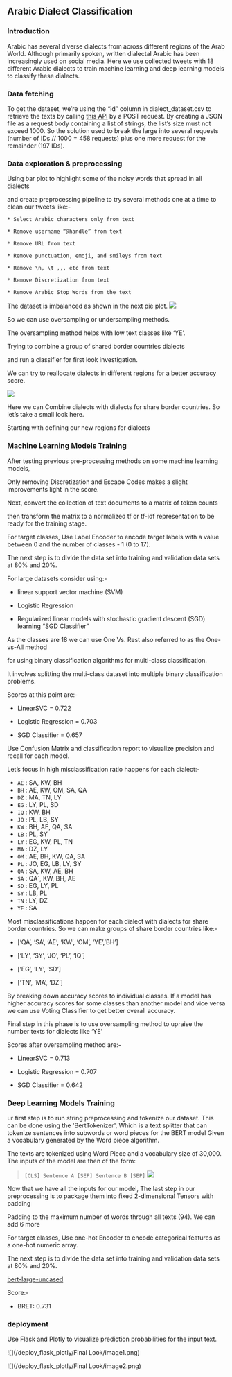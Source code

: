## Arabic Dialect Classification



### Introduction

Arabic has several diverse dialects from across different regions of the Arab World. Although primarily spoken, written dialectal Arabic has been increasingly used on social media. Here we use collected tweets with 18 different Arabic dialects to train machine learning and deep learning models to classify these dialects.



### Data fetching 

To get the dataset, we’re using the “id” column in dialect_dataset.csv to retrieve the texts by calling [this API](https://recruitment.aimtechnologies.co/ai-tasks) by a POST request. By creating a JSON file as a request body containing a list of strings, the list’s size must not exceed 1000. So the solution used to break the large into several requests (number of IDs // 1000 = 458 requests) plus one more request for the remainder (197 IDs).




### Data exploration & preprocessing
Using bar plot to highlight some of the noisy words that spread in all dialects 

and create preprocessing pipeline to try several methods one at a time to clean our tweets like:-

    * Select Arabic characters only from text

    * Remove username “@handle” from text

    * Remove URL from text

    * Remove punctuation, emoji, and smileys from text

    * Remove \n, \t ,,, etc from text

    * Remove Discretization from text

    * Remove Arabic Stop Words from the text
    
The dataset is imbalanced as shown in the next pie plot. 
![](/images/pie.png)

So we can use oversampling or undersampling methods. 

The oversampling method helps with low text classes like ‘YE’.

Trying to combine a group of shared border countries dialects 

and run a classifier for first look investigation. 

We can try to reallocate dialects in different regions for a better accuracy score.

![](/images/cm.png)

Here we can Combine dialects with dialects for share border countries. So let’s take a small look here.

Starting with defining our new regions for dialects




### Machine Learning Models Training
After testing previous pre-processing methods on some machine learning models, 

Only removing Discretization and Escape Codes makes a slight improvements light in the score.

Next, convert the collection of text documents to a matrix of token counts

then transform the matrix to a normalized tf or tf-idf representation to be ready for the training stage. 

For target classes, Use Label Encoder to encode target labels with a value between 0 and the number of classes - 1 (0 to 17).

The next step is to divide the data set into training and validation data sets at 80% and 20%.

For large datasets consider using:-

  - linear support vector machine (SVM)

  - Logistic Regression 

  - Regularized linear models with stochastic gradient descent (SGD) learning “SGD Classifier”

As the classes are 18 we can use One Vs. Rest also referred to as the One-vs-All method 

for using binary classification algorithms for multi-class classification.

It involves splitting the multi-class dataset into multiple binary classification problems.

Scores at this point are:-

  - LinearSVC = 0.722

  - Logistic Regression = 0.703

  - SGD Classifier  = 0.657

Use Confusion Matrix and classification report to visualize precision and recall for each model.

Let’s focus in high misclassification ratio happens for each dialect:-

- `AE` :  SA, KW, BH
- `BH` :  AE, KW, OM, SA, QA
- `DZ` :  MA, TN, LY
- `EG` :  LY, PL, SD
- `IQ` :  KW, BH
- `JO` :  PL, LB, SY
- `KW` :  BH, AE, QA, SA
- `LB` :  PL, SY
- `LY` :  EG, KW, PL, TN
- `MA` :  DZ, LY
- `OM` :  AE, BH, KW, QA, SA
- `PL` :  JO, EG, LB, LY, SY
- `QA` :  SA, KW, AE, BH
- `SA` :  QA`, KW, BH, AE
- `SD` :  EG, LY, PL
- `SY` :  LB, PL
- `TN` :  LY, DZ
- `YE` :  SA

Most misclassifications happen for each dialect with dialects for share border countries. So we can make groups of share border countries like:-

- [‘QA’, ‘SA’, ‘AE’, ‘KW’, ‘OM’, ‘YE’,’BH’]

- [‘LY’, ‘SY’, ‘JO’, ‘PL’, ‘IQ’]

- [‘EG’, ‘LY’, ‘SD’]

- [‘TN’, ‘MA’, ‘DZ’]

By breaking down accuracy scores to individual classes. If a model has higher accuracy scores for some classes than another model and vice versa we can use Voting Classifier to get better overall accuracy.

Final step in this phase is to use oversampling method to upraise the number texts for dialects like ‘YE’

Scores after oversampling method are:-

  - LinearSVC = 0.713

  - Logistic Regression = 0.707

  - SGD Classifier  = 0.642


### Deep Learning Models Training

ur first step is to run string preprocessing and tokenize our dataset. 
This can be done using the 'BertTokenizer', 
Which is a text splitter that can tokenize sentences into subwords or word pieces for the BERT model
Given a vocabulary generated by the Word piece algorithm.

The texts are tokenized using Word Piece and a vocabulary size of 30,000. 
The inputs of the model are then of the form:

> `[CLS] Sentence A [SEP] Sentence B [SEP]`
![](https://miro.medium.com/max/1400/0*m_kXt3uqZH9e7H4w.png)

Now that we have all the inputs for our model,
The last step in our preprocessing is to package them into fixed 2-dimensional Tensors with padding

Padding to the maximum number of words through all texts (94).
We can add 6 more 

For target classes, Use one-hot Encoder to encode categorical features as a one-hot numeric array.

The next step is to divide the data set into training and validation data sets at 80% and 20%.


[bert-large-uncased](https://huggingface.co/bert-large-uncased)


Score:-
   - BRET: 0.731

### deployment
Use Flask and Plotly to visualize prediction probabilities for the input text.

![](/deploy_flask_plotly/Final Look/image1.png)

![](/deploy_flask_plotly/Final Look/image2.png)



